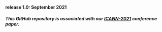 #### release 1.0: September 2021
##### This GitHub repository is associated with our [ICANN-2021](https://e-nns.org/icann2021/) conference paper.
